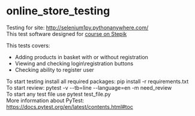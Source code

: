 # online_store_testing
Testing for site: http://selenium1py.pythonanywhere.com/  
This test software designed for [course on Stepik](https://stepik.org/course/575)  

This tests covers:
- Adding products in basket with or without registration
- Viewing and checking login\registration buttons
- Checking ability to register user

To start testing install all required packages:
    pip install -r requirements.txt  
To start review:
    pytest -v --tb=line --language=en -m need_review  
To start any test file use
    pytest test_file.py    
More information about PyTest:  https://docs.pytest.org/en/latest/contents.html#toc  
